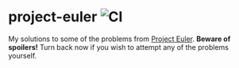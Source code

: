 # project-euler ![CI](https://github.com/jakemarsden/project-euler/workflows/CI/badge.svg)

My solutions to some of the problems from [Project Euler](https://projecteuler.net/). **Beware of
spoilers!** Turn back now if you wish to attempt any of the problems yourself.

